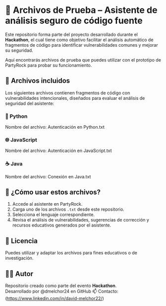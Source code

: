# 🔐 Archivos de Prueba – Asistente de análisis seguro de código fuente

Este repositorio forma parte del proyecto desarrollado durante el **Hackathon**, el cual tiene como objetivo facilitar el análisis automático de fragmentos de código para identificar vulnerabilidades comunes y mejorar su seguridad.

Aquí encontrarás archivos de prueba que puedes utilizar con el prototipo de PartyRock para probar su funcionamiento.

## 📁 Archivos incluidos

Los siguientes archivos contienen fragmentos de código con vulnerabilidades intencionales, diseñados para evaluar el análisis de seguridad del asistente:

### 🐍 Python

Nombre del archivo: Autenticación en Python.txt

### 🌐 JavaScript

Nombre del archivo: Autenticación en JavaScript.txt

### ☕ Java

Nombre del archivo: Conexión en Java.txt

## 🧪 ¿Cómo usar estos archivos?

1. Accede al asistente en PartyRock.
2. Carga uno de los archivos `.txt` desde este repositorio.
3. Selecciona el lenguaje correspondiente.
4. Revisa el análisis de vulnerabilidades, sugerencias de corrección y recursos educativos generados por el asistente.

## 📄 Licencia

Puedes utilizar y adaptar los archivos para fines educativos o de investigación.

## 🧑‍💻 Autor

Repositorio creado como parte del evento **Hackathon**.  
Desarrollado por @dmelchor24 en GitHub
📫 Contacto: (https://www.linkedin.com/in/david-melchor22/)

